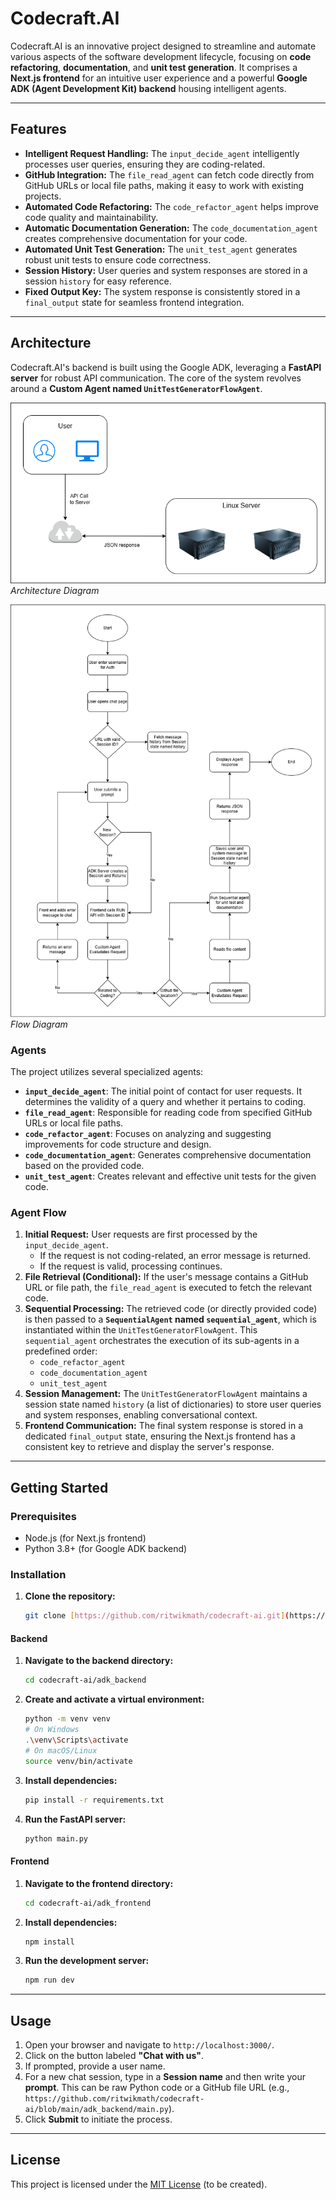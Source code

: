 # Codecraft.AI

Codecraft.AI is an innovative project designed to streamline and automate various aspects of the software development lifecycle, focusing on **code refactoring**, **documentation**, and **unit test generation**. It comprises a **Next.js frontend** for an intuitive user experience and a powerful **Google ADK (Agent Development Kit) backend** housing intelligent agents.

---

## Features

* **Intelligent Request Handling:** The `input_decide_agent` intelligently processes user queries, ensuring they are coding-related.
* **GitHub Integration:** The `file_read_agent` can fetch code directly from GitHub URLs or local file paths, making it easy to work with existing projects.
* **Automated Code Refactoring:** The `code_refactor_agent` helps improve code quality and maintainability.
* **Automatic Documentation Generation:** The `code_documentation_agent` creates comprehensive documentation for your code.
* **Automated Unit Test Generation:** The `unit_test_agent` generates robust unit tests to ensure code correctness.
* **Session History:** User queries and system responses are stored in a session `history` for easy reference.
* **Fixed Output Key:** The system response is consistently stored in a `final_output` state for seamless frontend integration.

---

## Architecture

Codecraft.AI's backend is built using the Google ADK, leveraging a **FastAPI server** for robust API communication. The core of the system revolves around a **Custom Agent named `UnitTestGeneratorFlowAgent`**.

[![Architecture Diagram](architecture.png)](architecture.png)
_Architecture Diagram_

[![Flow Diagram](flow.png)](flow.png)
_Flow Diagram_

### Agents

The project utilizes several specialized agents:

* **`input_decide_agent`**: The initial point of contact for user requests. It determines the validity of a query and whether it pertains to coding.
* **`file_read_agent`**: Responsible for reading code from specified GitHub URLs or local file paths.
* **`code_refactor_agent`**: Focuses on analyzing and suggesting improvements for code structure and design.
* **`code_documentation_agent`**: Generates comprehensive documentation based on the provided code.
* **`unit_test_agent`**: Creates relevant and effective unit tests for the given code.

### Agent Flow

1.  **Initial Request:** User requests are first processed by the `input_decide_agent`.
    * If the request is not coding-related, an error message is returned.
    * If the request is valid, processing continues.
2.  **File Retrieval (Conditional):** If the user's message contains a GitHub URL or file path, the `file_read_agent` is executed to fetch the relevant code.
3.  **Sequential Processing:** The retrieved code (or directly provided code) is then passed to a **`SequentialAgent` named `sequential_agent`**, which is instantiated within the `UnitTestGeneratorFlowAgent`. This `sequential_agent` orchestrates the execution of its sub-agents in a predefined order:
    * `code_refactor_agent`
    * `code_documentation_agent`
    * `unit_test_agent`
4.  **Session Management:** The `UnitTestGeneratorFlowAgent` maintains a session state named `history` (a list of dictionaries) to store user queries and system responses, enabling conversational context.
5.  **Frontend Communication:** The final system response is stored in a dedicated `final_output` state, ensuring the Next.js frontend has a consistent key to retrieve and display the server's response.

---

## Getting Started

### Prerequisites

* Node.js (for Next.js frontend)
* Python 3.8+ (for Google ADK backend)

### Installation

1.  **Clone the repository:**
    ````bash
    git clone [https://github.com/ritwikmath/codecraft-ai.git](https://github.com/ritwikmath/codecraft-ai.git)
    ````

#### Backend

1.  **Navigate to the backend directory:**
    ````bash
    cd codecraft-ai/adk_backend
    ````
2.  **Create and activate a virtual environment:**
    ````bash
    python -m venv venv
    # On Windows
    .\venv\Scripts\activate
    # On macOS/Linux
    source venv/bin/activate
    ````
3.  **Install dependencies:**
    ````bash
    pip install -r requirements.txt
    ````
4.  **Run the FastAPI server:**
    ````bash
    python main.py
    ````

#### Frontend

1.  **Navigate to the frontend directory:**
    ````bash
    cd codecraft-ai/adk_frontend
    ````
2.  **Install dependencies:**
    ````bash
    npm install
    ````
3.  **Run the development server:**
    ````bash
    npm run dev
    ````

---

## Usage

1.  Open your browser and navigate to `http://localhost:3000/`.
2.  Click on the button labeled **"Chat with us"**.
3.  If prompted, provide a user name.
4.  For a new chat session, type in a **Session name** and then write your **prompt**. This can be raw Python code or a GitHub file URL (e.g., `https://github.com/ritwikmath/codecraft-ai/blob/main/adk_backend/main.py`).
5.  Click **Submit** to initiate the process.

---

## License

This project is licensed under the [MIT License](LICENSE) (to be created).
